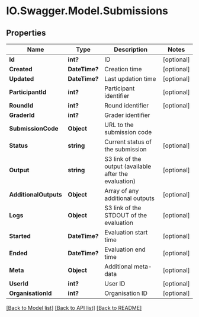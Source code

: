 # IO.Swagger.Model.Submissions
## Properties

Name | Type | Description | Notes
------------ | ------------- | ------------- | -------------
**Id** | **int?** | ID | [optional] 
**Created** | **DateTime?** | Creation time | [optional] 
**Updated** | **DateTime?** | Last updation time | [optional] 
**ParticipantId** | **int?** | Participant identifier | [optional] 
**RoundId** | **int?** | Round identifier | [optional] 
**GraderId** | **int?** | Grader identifier | 
**SubmissionCode** | **Object** | URL to the submission code | 
**Status** | **string** | Current status of the submission | [optional] 
**Output** | **string** | S3 link of the output (available after the evaluation) | [optional] 
**AdditionalOutputs** | **Object** | Array of any additional outputs | [optional] 
**Logs** | **Object** | S3 link of the STDOUT of the evaluation | [optional] 
**Started** | **DateTime?** | Evaluation start time | [optional] 
**Ended** | **DateTime?** | Evaluation end time | [optional] 
**Meta** | **Object** | Additional meta-data | [optional] 
**UserId** | **int?** | User ID | [optional] 
**OrganisationId** | **int?** | Organisation ID | [optional] 

[[Back to Model list]](../README.md#documentation-for-models) [[Back to API list]](../README.md#documentation-for-api-endpoints) [[Back to README]](../README.md)

